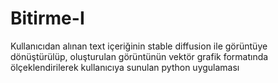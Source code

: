 # Bitirme-I

Kullanıcıdan alınan text içeriğinin stable diffusion ile görüntüye dönüştürülüp, oluşturulan görüntünün vektör grafik formatında ölçeklendirilerek kullanıcıya sunulan python uygulaması
